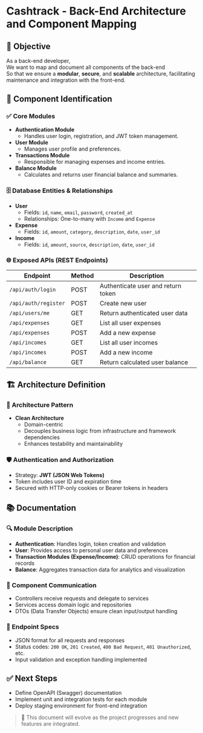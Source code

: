 # Cashtrack - Back-End Architecture and Component Mapping

## 🎯 Objective

As a back-end developer,  
We want to map and document all components of the back-end  
So that we ensure a **modular**, **secure**, and **scalable** architecture, facilitating maintenance and integration with the front-end.

## 🧩 Component Identification

### ✅ Core Modules
- **Authentication Module**
  - Handles user login, registration, and JWT token management.
- **User Module**
  - Manages user profile and preferences.
- **Transactions Module**
  - Responsible for managing expenses and income entries.
- **Balance Module**
  - Calculates and returns user financial balance and summaries.

### 🗄️ Database Entities & Relationships
- **User**
  - Fields: `id`, `name`, `email`, `password`, `created_at`
  - Relationships: One-to-many with `Income` and `Expense`
- **Expense**
  - Fields: `id`, `amount`, `category`, `description`, `date`, `user_id`
- **Income**
  - Fields: `id`, `amount`, `source`, `description`, `date`, `user_id`

### 🌐 Exposed APIs (REST Endpoints)
| Endpoint                  | Method | Description                          |
|--------------------------|--------|--------------------------------------|
| `/api/auth/login`        | POST   | Authenticate user and return token   |
| `/api/auth/register`     | POST   | Create new user                      |
| `/api/users/me`          | GET    | Return authenticated user data       |
| `/api/expenses`          | GET    | List all user expenses               |
| `/api/expenses`          | POST   | Add a new expense                    |
| `/api/incomes`           | GET    | List all user incomes                |
| `/api/incomes`           | POST   | Add a new income                     |
| `/api/balance`           | GET    | Return calculated user balance       |

## 🏗️ Architecture Definition

### 🧱 Architecture Pattern
- **Clean Architecture**
  - Domain-centric
  - Decouples business logic from infrastructure and framework dependencies
  - Enhances testability and maintainability


### 🛡️ Authentication and Authorization
- Strategy: **JWT (JSON Web Tokens)**
- Token includes user ID and expiration time
- Secured with HTTP-only cookies or Bearer tokens in headers

## 📚 Documentation

### 🔍 Module Description
- **Authentication**: Handles login, token creation and validation
- **User**: Provides access to personal user data and preferences
- **Transaction Modules (Expense/Income)**: CRUD operations for financial records
- **Balance**: Aggregates transaction data for analytics and visualization

### 🔗 Component Communication
- Controllers receive requests and delegate to services
- Services access domain logic and repositories
- DTOs (Data Transfer Objects) ensure clean input/output handling

### 📑 Endpoint Specs
- JSON format for all requests and responses
- Status codes: `200 OK`, `201 Created`, `400 Bad Request`, `401 Unauthorized`, etc.
- Input validation and exception handling implemented

## ✅ Next Steps
- Define OpenAPI (Swagger) documentation
- Implement unit and integration tests for each module
- Deploy staging environment for front-end integration

> 📌 This document will evolve as the project progresses and new features are integrated.
